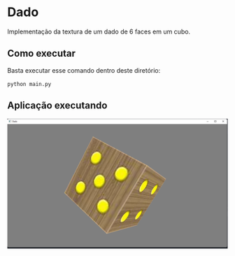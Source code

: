 # Dado
Implementação da textura de um dado de 6 faces em um cubo.

## Como executar
Basta executar esse comando dentro deste diretório:
```
python main.py
```

## Aplicação executando
![Dado](screenshot1.png)